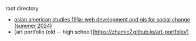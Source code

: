 root directory
- [asian american studies 191a: web development and gis for social change (summer 2024)](https://zhamic7.github.io/aa191a-labs/)
- [art portfolio (old -- high school)[https://zhamic7.github.io/art-portfolio/]
